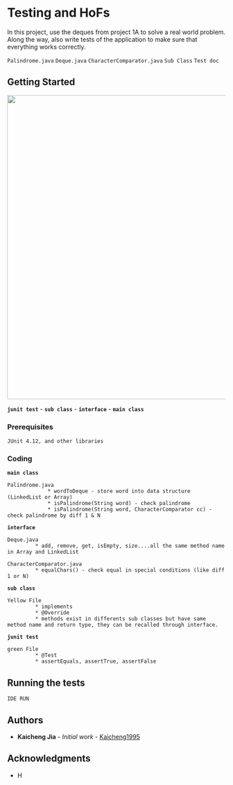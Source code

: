 # Testing and HoFs

In this project, use the deques from project 1A to solve a real world problem. Along the way, also write tests of the application to make sure that everything works correctly.

`Palindrome.java`  `Deque.java` `CharacterComparator.java` `Sub Class` `Test doc`

## Getting Started
<img src=https://github.com/Kaicheng1995/DataStructure_Algorithm/blob/master/img_folder/proj%201b.png width="700">

**`junit test`** - **`sub class`** - **`interface`** - **`main class`**  


### Prerequisites
```
JUnit 4.12, and other libraries
```

### Coding 

**`main class`**

```
Palindrome.java
             * wordToDeque - store word into data structure (LinkedList or Array)
             * isPalindrome(String word) - check palindrome
             * isPalindrome(String word, CharacterComparator cc) - check palindrome by diff 1 & N
```

**`interface`**
```
Deque.java
         * add, remove, get, isEmpty, size....all the same method name in Array and LinkedList
         
CharacterComparator.java
         * equalChars() - check equal in special conditions (like diff 1 or N)
```

**`sub class`**
```
Yellow File
         * implements
         * @Override
         * methods exist in differents sub classes but have same method name and return type, they can be recalled through interface.
```
**`junit test`**
```
green File
         * @Test
         * assertEquals, assertTrue, assertFalse
```

## Running the tests
```
IDE RUN
```

## Authors

* **Kaicheng Jia** - *Initial work* - [Kaicheng1995](https://github.com/Kaicheng1995)

## Acknowledgments

* H
